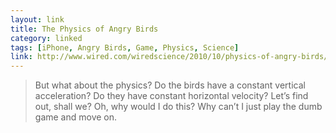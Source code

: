```yaml
---
layout: link
title: The Physics of Angry Birds
category: linked
tags: [iPhone, Angry Birds, Game, Physics, Science]
link: http://www.wired.com/wiredscience/2010/10/physics-of-angry-birds/
---
```


> But what about the physics? Do the birds have a constant vertical acceleration? Do they have constant horizontal velocity? Let’s find out, shall we? Oh, why would I do this? Why can’t I just play the dumb game and move on.